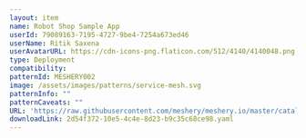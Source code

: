 ```yaml
---
layout: item
name: Robot Shop Sample App
userId: 79089163-7195-4727-9be4-7254a673ed46
userName: Ritik Saxena
userAvatarURL: https://cdn-icons-png.flaticon.com/512/4140/4140048.png
type: Deployment
compatibility: 
patternId: MESHERY002
image: /assets/images/patterns/service-mesh.svg
patternInfo: ""
patternCaveats: ""
URL: 'https://raw.githubusercontent.com/meshery/meshery.io/master/catalog/2d54f372-10e5-4c4e-8d23-b9c35c68ce98.yaml'
downloadLink: 2d54f372-10e5-4c4e-8d23-b9c35c68ce98.yaml
---
```

